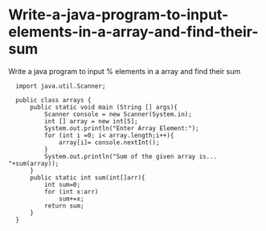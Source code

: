 # Write-a-java-program-to-input-elements-in-a-array-and-find-their-sum
Write a java program to input % elements in a array and find their sum



      import java.util.Scanner;

      public class arrays {
          public static void main (String [] args){
              Scanner console = new Scanner(System.in);
              int [] array = new int[5];
              System.out.println("Enter Array Element:");
              for (int i =0; i< array.length;i++){
                  array[i]= console.nextInt();
              }
              System.out.println("Sum of the given array is... "+sum(array));
          }
          public static int sum(int[]arr){
              int sum=0;
              for (int x:arr)
                  sum+=x;
              return sum;
          }
      }
